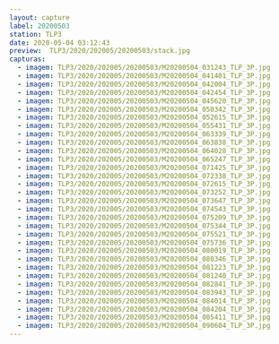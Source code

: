 ```yaml
---
layout: capture
label: 20200503
station: TLP3
date: 2020-05-04 03:12:43
preview:  TLP3/2020/202005/20200503/stack.jpg
capturas:
  - imagem: TLP3/2020/202005/20200503/M20200504_031243_TLP_3P.jpg
  - imagem: TLP3/2020/202005/20200503/M20200504_041401_TLP_3P.jpg
  - imagem: TLP3/2020/202005/20200503/M20200504_042004_TLP_3P.jpg
  - imagem: TLP3/2020/202005/20200503/M20200504_042454_TLP_3P.jpg
  - imagem: TLP3/2020/202005/20200503/M20200504_045620_TLP_3P.jpg
  - imagem: TLP3/2020/202005/20200503/M20200504_050342_TLP_3P.jpg
  - imagem: TLP3/2020/202005/20200503/M20200504_052615_TLP_3P.jpg
  - imagem: TLP3/2020/202005/20200503/M20200504_055431_TLP_3P.jpg
  - imagem: TLP3/2020/202005/20200503/M20200504_063339_TLP_3P.jpg
  - imagem: TLP3/2020/202005/20200503/M20200504_063838_TLP_3P.jpg
  - imagem: TLP3/2020/202005/20200503/M20200504_064028_TLP_3P.jpg
  - imagem: TLP3/2020/202005/20200503/M20200504_065247_TLP_3P.jpg
  - imagem: TLP3/2020/202005/20200503/M20200504_071425_TLP_3P.jpg
  - imagem: TLP3/2020/202005/20200503/M20200504_072338_TLP_3P.jpg
  - imagem: TLP3/2020/202005/20200503/M20200504_072615_TLP_3P.jpg
  - imagem: TLP3/2020/202005/20200503/M20200504_073252_TLP_3P.jpg
  - imagem: TLP3/2020/202005/20200503/M20200504_073647_TLP_3P.jpg
  - imagem: TLP3/2020/202005/20200503/M20200504_074543_TLP_3P.jpg
  - imagem: TLP3/2020/202005/20200503/M20200504_075209_TLP_3P.jpg
  - imagem: TLP3/2020/202005/20200503/M20200504_075344_TLP_3P.jpg
  - imagem: TLP3/2020/202005/20200503/M20200504_075521_TLP_3P.jpg
  - imagem: TLP3/2020/202005/20200503/M20200504_075736_TLP_3P.jpg
  - imagem: TLP3/2020/202005/20200503/M20200504_080019_TLP_3P.jpg
  - imagem: TLP3/2020/202005/20200503/M20200504_080346_TLP_3P.jpg
  - imagem: TLP3/2020/202005/20200503/M20200504_081223_TLP_3P.jpg
  - imagem: TLP3/2020/202005/20200503/M20200504_081240_TLP_3P.jpg
  - imagem: TLP3/2020/202005/20200503/M20200504_082841_TLP_3P.jpg
  - imagem: TLP3/2020/202005/20200503/M20200504_083943_TLP_3P.jpg
  - imagem: TLP3/2020/202005/20200503/M20200504_084014_TLP_3P.jpg
  - imagem: TLP3/2020/202005/20200503/M20200504_084204_TLP_3P.jpg
  - imagem: TLP3/2020/202005/20200503/M20200504_085411_TLP_3P.jpg
  - imagem: TLP3/2020/202005/20200503/M20200504_090604_TLP_3P.jpg
---
```

